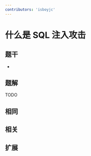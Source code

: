 ```yaml
---
contributors: 'isboyjc'
---
```


# 什么是 SQL 注入攻击


## 题干

- 



## 题解

<!-- ::: details 点我查看题解 -->

  TODO

<!-- ::: -->



## 相同


## 相关


## 扩展

